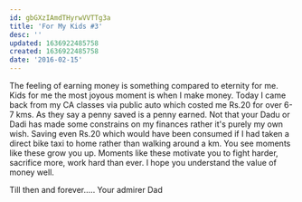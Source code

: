 ```yaml
---
id: gbGXzIAmdTHyrwVVTTg3a
title: 'For My Kids #3'
desc: ''
updated: 1636922485758
created: 1636922485758
date: '2016-02-15'
---
```


The feeling of earning money is something compared to eternity for me. Kids for me the most joyous moment is when I make money. Today I came back from my CA classes via public auto which costed me Rs.20 for over 6-7 kms. As they say a penny saved is a penny earned. Not that your Dadu or Dadi has made some constrains on my finances rather it's purely my own wish. Saving even Rs.20 which would have been consumed if I had taken a direct bike taxi to home rather than walking around a km. You see moments like these grow you up. Moments like these motivate you to fight harder, sacrifice more, work hard than ever. I hope you understand the value of money well.

Till then and forever..... Your admirer Dad
